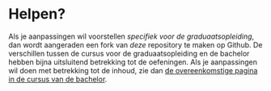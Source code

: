# Helpen?

Als je aanpassingen wil voorstellen *specifiek voor de graduaatsopleiding*, dan wordt aangeraden een fork van *deze* repository te maken op Github. De verschillen tussen de cursus voor de graduaatsopleiding en de bachelor hebben bijna uitsluitend betrekking tot de oefeningen. Als je aanpassingen wil doen met betrekking tot de inhoud, zie dan [de overeenkomstige pagina in de cursus van de bachelor](https://apwt.gitbook.io/project/inleiding/helpen).
